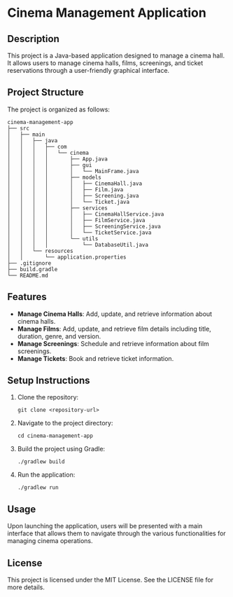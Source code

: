 # Cinema Management Application

## Description
This project is a Java-based application designed to manage a cinema hall. It allows users to manage cinema halls, films, screenings, and ticket reservations through a user-friendly graphical interface.

## Project Structure
The project is organized as follows:

```
cinema-management-app
├── src
│   ├── main
│   │   ├── java
│   │   │   ├── com
│   │   │   │   └── cinema
│   │   │   │       ├── App.java
│   │   │   │       ├── gui
│   │   │   │       │   └── MainFrame.java
│   │   │   │       ├── models
│   │   │   │       │   ├── CinemaHall.java
│   │   │   │       │   ├── Film.java
│   │   │   │       │   ├── Screening.java
│   │   │   │       │   └── Ticket.java
│   │   │   │       ├── services
│   │   │   │       │   ├── CinemaHallService.java
│   │   │   │       │   ├── FilmService.java
│   │   │   │       │   ├── ScreeningService.java
│   │   │   │       │   └── TicketService.java
│   │   │   │       └── utils
│   │   │   │           └── DatabaseUtil.java
│   │   └── resources
│   │       └── application.properties
├── .gitignore
├── build.gradle
└── README.md
```

## Features
- **Manage Cinema Halls**: Add, update, and retrieve information about cinema halls.
- **Manage Films**: Add, update, and retrieve film details including title, duration, genre, and version.
- **Manage Screenings**: Schedule and retrieve information about film screenings.
- **Manage Tickets**: Book and retrieve ticket information.

## Setup Instructions
1. Clone the repository:
   ```
   git clone <repository-url>
   ```
2. Navigate to the project directory:
   ```
   cd cinema-management-app
   ```
3. Build the project using Gradle:
   ```
   ./gradlew build
   ```
4. Run the application:
   ```
   ./gradlew run
   ```

## Usage
Upon launching the application, users will be presented with a main interface that allows them to navigate through the various functionalities for managing cinema operations.

## License
This project is licensed under the MIT License. See the LICENSE file for more details.